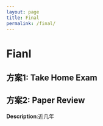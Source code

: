 ```yaml
---
layout: page
title: Final
permalink: /final/
---
```

# Fianl
## 方案1: Take Home Exam


## 方案2: Paper Review

**Description**:近几年
